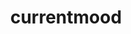 ---
inv_num: 2016-054
add_credit:
url: 2016-054-currentmood
title: currentmood
year: '2016'
display_year: '2016'
medium: MacBook Air running Ableton Live & Native Instruments Massive synth, hanging
  line array public address sound system
dims: Dimensions variable
pitch:
ps:
live_url: https://soundcloud.com/coryarcangel/currentmood
youtube:
related_code:
subheading: "(Sculpture)"
download:
commission:
related:
layout: things-i-made
---